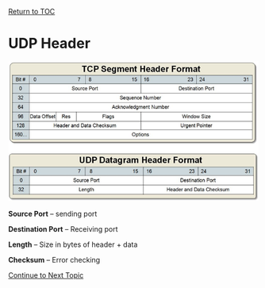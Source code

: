 <a href="https://github.com/CyberTrainingUSAF/08-Network-Programming/blob/master/00-Table-of-Contents.md" > Return to TOC </a>

# UDP Header

![](../.gitbook/assets/udphead.png)

**Source Port** – sending port

**Destination Port** – Receiving port

**Length** – Size in bytes of header + data

**Checksum** – Error checking

<a href="https://github.com/CyberTrainingUSAF/08-Network-Programming/blob/master/00-Table-of-Contents.md" > Continue to Next Topic </a>
